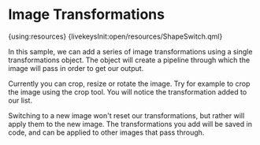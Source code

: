 # Image Transformations

{using:resources}
{livekeysInit:open/resources/ShapeSwitch.qml}

In this sample, we can add a series of image transformations using a single
transformations object. The object will create a pipeline through
which the image will pass in order to get our output.

Currently you can crop, resize or rotate the image. Try for example to crop the image using the crop tool. You will notice the transformation
added to our list.

Switching to a new image won't reset our transformations, but rather will apply them
to the new image. The transformations you add will be saved in code, and can be applied
to other images that pass through.

